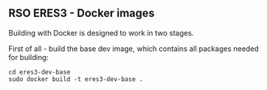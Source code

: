 RSO ERES3 - Docker images
-------------------------

Building with Docker is designed to work in two stages.

First of all - build the base dev image, which contains all packages needed for building:
```
cd eres3-dev-base
sudo docker build -t eres3-dev-base .
```
